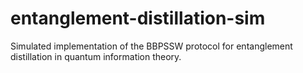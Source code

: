 # entanglement-distillation-sim
Simulated implementation of the BBPSSW protocol for entanglement distillation in quantum information theory.
